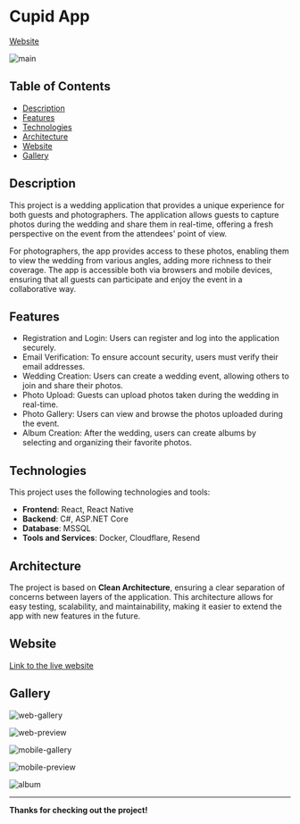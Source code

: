 # Cupid App

[Website](https://app.cupid.pics)

![main]

## Table of Contents

- [Description](#description)
- [Features](#features)
- [Technologies](#technologies)
- [Architecture](#architecture)
- [Website](#website)
- [Gallery](#gallery)

## Description

This project is a wedding application that provides a unique experience for both guests and photographers. The application allows guests to capture photos during the wedding and share them in real-time, offering a fresh perspective on the event from the attendees' point of view.

For photographers, the app provides access to these photos, enabling them to view the wedding from various angles, adding more richness to their coverage. The app is accessible both via browsers and mobile devices, ensuring that all guests can participate and enjoy the event in a collaborative way.

## Features

- Registration and Login: Users can register and log into the application securely.
- Email Verification: To ensure account security, users must verify their email addresses.
- Wedding Creation: Users can create a wedding event, allowing others to join and share their photos.
- Photo Upload: Guests can upload photos taken during the wedding in real-time.
- Photo Gallery: Users can view and browse the photos uploaded during the event.
- Album Creation: After the wedding, users can create albums by selecting and organizing their favorite photos.
  

## Technologies

This project uses the following technologies and tools:

- **Frontend**: React, React Native
- **Backend**: C#, ASP.NET Core
- **Database**: MSSQL
- **Tools and Services**: Docker, Cloudflare, Resend

## Architecture

The project is based on **Clean Architecture**, ensuring a clear separation of concerns between layers of the application. This architecture allows for easy testing, scalability, and maintainability, making it easier to extend the app with new features in the future.

## Website

[Link to the live website](https://app.cupid.pics)

## Gallery

![web-gallery]

![web-preview]

![mobile-gallery]

![mobile-preview]

![album]

[web-gallery]: ./media/web-gallery.jpeg
[web-preview]: ./media/web-preview.jpeg
[mobile-gallery]: ./media/mobile-gallery.jpg
[mobile-preview]: ./media/mobile-preview.jpg
[main]: ./media/main.png
[album]: ./media/album.png
---

**Thanks for checking out the project!**
